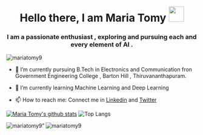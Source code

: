<h1 align = "center"> Hello there, I am Maria Tomy  <img src="https://github.com/claytonjhamilton/claytonjhamilton/blob/main/images/waving_hand.gif" width="40px"></h1>

<h3 align = "center"> I am a passionate enthusiast , exploring and pursuing each and every element of AI .</h3>

<p align="left"> <img src="https://komarev.com/ghpvc/?username=mariatomy9&label=Profile%20views&color=blue&style=flat" alt="mariatomy9" /> </p>

- 🔭 I’m currently pursuing B.Tech in Electronics and Communication fron Government Engineering College , Barton Hill , Thiruvananthapuram.

- 🌱 I’m currently learning Machine Learning and Deep Learning 
 
- 📫 How to reach me: Connect me in [Linkedin](https://www.linkedin.com/in/maria-tomy-95607a1b0/) and [Twitter](https://twitter.com/MariaTomy5)


[![Maria Tomy's github stats](https://github-readme-stats.vercel.app/api?username=mariatomy9&show_icons=true)](https://github.com/mariatomy9/github-readme-stats)
![Top Langs](https://github-readme-stats.vercel.app/api/top-langs/?username=mariatomy9&hide=TeX&layout=compact)

<p><img align="left"  src="https://github-readme-stats.vercel.app/api/top-langs?username=mariatomy9&show_icons=true&locale=en&layout=compact" alt=mariatomy9" /></p>

<p><img align="center" src="https://github-readme-streak-stats.herokuapp.com/?user=mariatomy9&" alt="mariatomy9" /></p>





